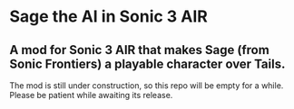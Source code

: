 # Sage the AI in Sonic 3 AIR
## A mod for Sonic 3 AIR that makes Sage (from Sonic Frontiers) a playable character over Tails.

The mod is still under construction, so this repo will be empty for a while. Please be patient while awaiting its release.
